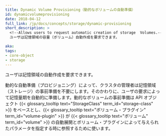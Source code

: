 ```yaml
---
title: Dynamic Volume Provisioning（動的なボリュームの自動準備）
id: dynamicvolumeprovisioning
date: 2018-04-12
full_link: /jp/docs/concepts/storage/dynamic-provisioning
short_description: >
  <!--Allows users to request automatic creation of storage  Volumes.-->
  ユーザは記憶領域の容量（ボリューム）自動作成を要求できます。

aka: 
tags:
- core-object
- storage
---
```

 <!--Allows users to request automatic creation of storage  {{< glossary_tooltip text="Volumes" term_id="volume" >}}.-->
  ユーザは記憶領域の<!--Allows users to request automatic creation of storage  {{< glossary_tooltip text="容量（Volumes）" term_id="volume" >}}.-->自動作成を要求できます。

<!--more--> 

<!--
Dynamic provisioning eliminates the need for cluster administrators to pre-provision storage. Instead, it automatically provisions storage by user request. Dynamic volume provisioning is based on an API object, {{< glossary_tooltip text="StorageClass" term_id="storage-class" >}}, referring to a {{< glossary_tooltip text="Volume Plugin" term_id="volume-plugin" >}} that provisions a {{< glossary_tooltip text="Volume" term_id="volume" >}} and the set of parameters to pass to the Volume Plugin.
-->
動的な自動準備（プロビジョニング）によって、クラスタの管理者は記憶領域（ストレージ）の事前準備を不要にします。そのかわりに、ユーザの要求によって記憶量期を自動的に準備します。動的なボリュームの事前準備は API オブジェクト {{< glossary_tooltip text="StorageClass" term_id="storage-class" >}} をベースとし、{{< glossary_tooltip text="ボリューム・プラグイン" term_id="volume-plugin" >}} が {{< glossary_tooltip text="ボリューム" term_id="volume" >}} の自動展開とボリューム・プラグインによって与えられたパラメータを指定する時に参照するために使います。
